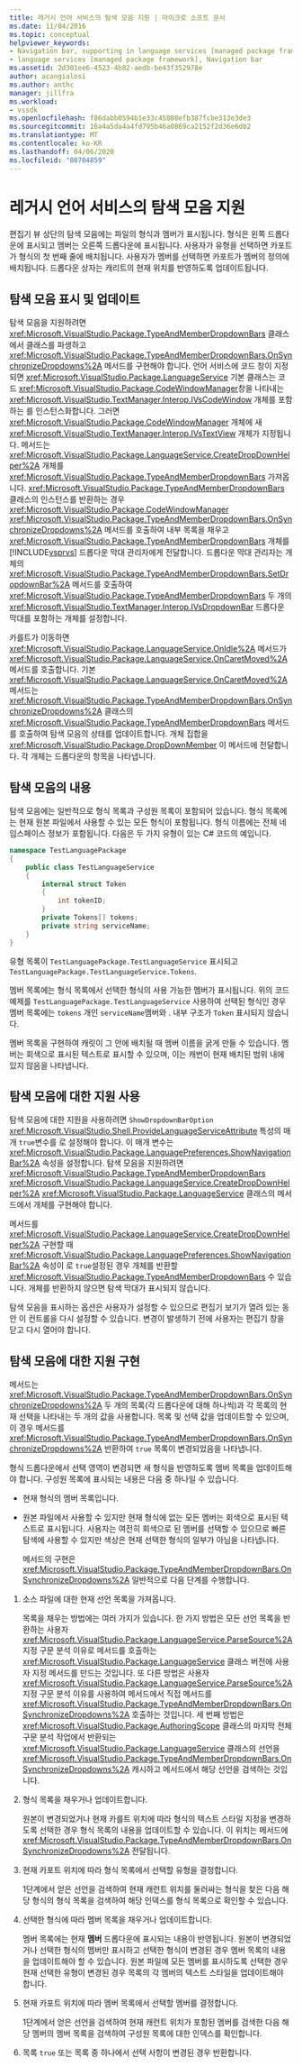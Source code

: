 ```yaml
---
title: 레거시 언어 서비스의 탐색 모음 지원 | 마이크로 소프트 문서
ms.date: 11/04/2016
ms.topic: conceptual
helpviewer_keywords:
- Navigation bar, supporting in language services [managed package framework]
- language services [managed package framework], Navigation bar
ms.assetid: 2d301ee6-4523-4b82-aedb-be43f352978e
author: acangialosi
ms.author: anthc
manager: jillfra
ms.workload:
- vssdk
ms.openlocfilehash: f86dabb0594b1e33c45808efb387fcbe313e3de3
ms.sourcegitcommit: 16a4a5da4a4fd795b46a0869ca2152f2d36e6db2
ms.translationtype: MT
ms.contentlocale: ko-KR
ms.lasthandoff: 04/06/2020
ms.locfileid: "80704859"
---
```

# <a name="support-for-the-navigation-bar-in-a-legacy-language-service"></a>레거시 언어 서비스의 탐색 모음 지원
편집기 뷰 상단의 탐색 모음에는 파일의 형식과 멤버가 표시됩니다. 형식은 왼쪽 드롭다운에 표시되고 멤버는 오른쪽 드롭다운에 표시됩니다. 사용자가 유형을 선택하면 카포트가 형식의 첫 번째 줄에 배치됩니다. 사용자가 멤버를 선택하면 카포트가 멤버의 정의에 배치됩니다. 드롭다운 상자는 캐리트의 현재 위치를 반영하도록 업데이트됩니다.

## <a name="displaying-and-updating-the-navigation-bar"></a>탐색 모음 표시 및 업데이트
 탐색 모음을 지원하려면 <xref:Microsoft.VisualStudio.Package.TypeAndMemberDropdownBars> 클래스에서 클래스를 파생하고 <xref:Microsoft.VisualStudio.Package.TypeAndMemberDropdownBars.OnSynchronizeDropdowns%2A> 메서드를 구현해야 합니다. 언어 서비스에 코드 창이 지정되면 <xref:Microsoft.VisualStudio.Package.LanguageService> 기본 클래스는 코드 <xref:Microsoft.VisualStudio.Package.CodeWindowManager>창을 나타내는 <xref:Microsoft.VisualStudio.TextManager.Interop.IVsCodeWindow> 개체를 포함하는 를 인스턴스화합니다. 그러면 <xref:Microsoft.VisualStudio.Package.CodeWindowManager> 개체에 새 <xref:Microsoft.VisualStudio.TextManager.Interop.IVsTextView> 개체가 지정됩니다. 메서드는 <xref:Microsoft.VisualStudio.Package.LanguageService.CreateDropDownHelper%2A> 개체를 <xref:Microsoft.VisualStudio.Package.TypeAndMemberDropdownBars> 가져옵니다. <xref:Microsoft.VisualStudio.Package.TypeAndMemberDropdownBars> 클래스의 인스턴스를 반환하는 경우 <xref:Microsoft.VisualStudio.Package.CodeWindowManager> <xref:Microsoft.VisualStudio.Package.TypeAndMemberDropdownBars.OnSynchronizeDropdowns%2A> 메서드를 호출하여 내부 목록을 채우고 <xref:Microsoft.VisualStudio.Package.TypeAndMemberDropdownBars> 개체를 [!INCLUDE[vsprvs](../../code-quality/includes/vsprvs_md.md)] 드롭다운 막대 관리자에게 전달합니다. 드롭다운 막대 관리자는 개체의 <xref:Microsoft.VisualStudio.Package.TypeAndMemberDropdownBars.SetDropdownBar%2A> 메서드를 호출하여 <xref:Microsoft.VisualStudio.Package.TypeAndMemberDropdownBars> 두 개의 <xref:Microsoft.VisualStudio.TextManager.Interop.IVsDropdownBar> 드롭다운 막대를 포함하는 개체를 설정합니다.

 카를트가 이동하면 <xref:Microsoft.VisualStudio.Package.LanguageService.OnIdle%2A> 메서드가 <xref:Microsoft.VisualStudio.Package.LanguageService.OnCaretMoved%2A> 메서드를 호출합니다. 기본 <xref:Microsoft.VisualStudio.Package.LanguageService.OnCaretMoved%2A> 메서드는 <xref:Microsoft.VisualStudio.Package.TypeAndMemberDropdownBars.OnSynchronizeDropdowns%2A> 클래스의 <xref:Microsoft.VisualStudio.Package.TypeAndMemberDropdownBars> 메서드를 호출하여 탐색 모음의 상태를 업데이트합니다. 개체 집합을 <xref:Microsoft.VisualStudio.Package.DropDownMember> 이 메서드에 전달합니다. 각 개체는 드롭다운의 항목을 나타냅니다.

## <a name="the-contents-of-the-navigation-bar"></a>탐색 모음의 내용
 탐색 모음에는 일반적으로 형식 목록과 구성원 목록이 포함되어 있습니다. 형식 목록에는 현재 원본 파일에서 사용할 수 있는 모든 형식이 포함됩니다. 형식 이름에는 전체 네임스페이스 정보가 포함됩니다. 다음은 두 가지 유형이 있는 C# 코드의 예입니다.

```csharp
namespace TestLanguagePackage
{
    public class TestLanguageService
    {
        internal struct Token
        {
            int tokenID;
        }
        private Tokens[] tokens;
        private string serviceName;
    }
}
```

 유형 목록이 `TestLanguagePackage.TestLanguageService` 표시되고 `TestLanguagePackage.TestLanguageService.Tokens`.

 멤버 목록에는 형식 목록에서 선택한 형식의 사용 가능한 멤버가 표시됩니다. 위의 코드 예제를 `TestLanguagePackage.TestLanguageService` 사용하여 선택된 형식인 경우 멤버 목록에는 `tokens` 개인 `serviceName`멤버와 . 내부 구조가 `Token` 표시되지 않습니다.

 멤버 목록을 구현하여 캐릿이 그 안에 배치될 때 멤버 이름을 굵게 만들 수 있습니다. 멤버는 회색으로 표시된 텍스트로 표시할 수 있으며, 이는 캐번이 현재 배치된 범위 내에 있지 않음을 나타냅니다.

## <a name="enabling-support-for-the-navigation-bar"></a>탐색 모음에 대한 지원 사용
 탐색 모음에 대한 지원을 사용하려면 `ShowDropdownBarOption` <xref:Microsoft.VisualStudio.Shell.ProvideLanguageServiceAttribute> 특성의 매개 `true`변수를 로 설정해야 합니다. 이 매개 변수는 <xref:Microsoft.VisualStudio.Package.LanguagePreferences.ShowNavigationBar%2A> 속성을 설정합니다. 탐색 모음을 지원하려면 <xref:Microsoft.VisualStudio.Package.TypeAndMemberDropdownBars> <xref:Microsoft.VisualStudio.Package.LanguageService.CreateDropDownHelper%2A> <xref:Microsoft.VisualStudio.Package.LanguageService> 클래스의 메서드에서 개체를 구현해야 합니다.

 메서드를 <xref:Microsoft.VisualStudio.Package.LanguageService.CreateDropDownHelper%2A> 구현할 때 <xref:Microsoft.VisualStudio.Package.LanguagePreferences.ShowNavigationBar%2A> 속성이 로 `true`설정된 경우 개체를 반환할 <xref:Microsoft.VisualStudio.Package.TypeAndMemberDropdownBars> 수 있습니다. 개체를 반환하지 않으면 탐색 막대가 표시되지 않습니다.

 탐색 모음을 표시하는 옵션은 사용자가 설정할 수 있으므로 편집기 보기가 열려 있는 동안 이 컨트롤을 다시 설정할 수 있습니다. 변경이 발생하기 전에 사용자는 편집기 창을 닫고 다시 열어야 합니다.

## <a name="implementing-support-for-the-navigation-bar"></a>탐색 모음에 대한 지원 구현
 메서드는 <xref:Microsoft.VisualStudio.Package.TypeAndMemberDropdownBars.OnSynchronizeDropdowns%2A> 두 개의 목록(각 드롭다운에 대해 하나씩)과 각 목록의 현재 선택을 나타내는 두 개의 값을 사용합니다. 목록 및 선택 값을 업데이트할 수 있으며, 이 경우 메서드를 <xref:Microsoft.VisualStudio.Package.TypeAndMemberDropdownBars.OnSynchronizeDropdowns%2A> 반환하여 `true` 목록이 변경되었음을 나타냅니다.

 형식 드롭다운에서 선택 영역이 변경되면 새 형식을 반영하도록 멤버 목록을 업데이트해야 합니다. 구성원 목록에 표시되는 내용은 다음 중 하나일 수 있습니다.

- 현재 형식의 멤버 목록입니다.

- 원본 파일에서 사용할 수 있지만 현재 형식에 없는 모든 멤버는 회색으로 표시된 텍스트로 표시됩니다. 사용자는 여전히 회색으로 된 멤버를 선택할 수 있으므로 빠른 탐색에 사용할 수 있지만 색상은 현재 선택한 형식의 일부가 아님을 나타냅니다.

  메서드의 구현은 <xref:Microsoft.VisualStudio.Package.TypeAndMemberDropdownBars.OnSynchronizeDropdowns%2A> 일반적으로 다음 단계를 수행합니다.

1. 소스 파일에 대한 현재 선언 목록을 가져옵니다.

     목록을 채우는 방법에는 여러 가지가 있습니다. 한 가지 방법은 모든 선언 목록을 반환하는 사용자 <xref:Microsoft.VisualStudio.Package.LanguageService.ParseSource%2A> 지정 구문 분석 이유로 메서드를 호출하는 <xref:Microsoft.VisualStudio.Package.LanguageService> 클래스 버전에 사용자 지정 메서드를 만드는 것입니다. 또 다른 방법은 사용자 <xref:Microsoft.VisualStudio.Package.LanguageService.ParseSource%2A> 지정 구문 분석 이유를 사용하여 메서드에서 직접 메서드를 <xref:Microsoft.VisualStudio.Package.TypeAndMemberDropdownBars.OnSynchronizeDropdowns%2A> 호출하는 것입니다. 세 번째 방법은 <xref:Microsoft.VisualStudio.Package.AuthoringScope> 클래스의 마지막 전체 구문 분석 작업에서 반환되는 <xref:Microsoft.VisualStudio.Package.LanguageService> 클래스의 선언을 <xref:Microsoft.VisualStudio.Package.TypeAndMemberDropdownBars.OnSynchronizeDropdowns%2A> 캐시하고 메서드에서 해당 선언을 검색하는 것입니다.

2. 형식 목록을 채우거나 업데이트합니다.

     원본이 변경되었거나 현재 카를트 위치에 따라 형식의 텍스트 스타일 지정을 변경하도록 선택한 경우 형식 목록의 내용을 업데이트할 수 있습니다. 이 위치는 메서드에 <xref:Microsoft.VisualStudio.Package.TypeAndMemberDropdownBars.OnSynchronizeDropdowns%2A> 전달됩니다.

3. 현재 카포트 위치에 따라 형식 목록에서 선택할 유형을 결정합니다.

     1단계에서 얻은 선언을 검색하여 현재 캐런트 위치를 둘러싸는 형식을 찾은 다음 해당 형식의 형식 목록을 검색하여 해당 인덱스를 형식 목록으로 확인할 수 있습니다.

4. 선택한 형식에 따라 멤버 목록을 채우거나 업데이트합니다.

     멤버 목록에는 현재 **멤버** 드롭다운에 표시되는 내용이 반영됩니다. 원본이 변경되었거나 선택한 형식의 멤버만 표시하고 선택한 형식이 변경된 경우 멤버 목록의 내용을 업데이트해야 할 수 있습니다. 원본 파일에 모든 멤버를 표시하도록 선택한 경우 현재 선택한 유형이 변경된 경우 목록의 각 멤버의 텍스트 스타일을 업데이트해야 합니다.

5. 현재 카포트 위치에 따라 멤버 목록에서 선택할 멤버를 결정합니다.

     1단계에서 얻은 선언을 검색하여 현재 캐런트 위치가 포함된 멤버를 검색한 다음 해당 멤버의 멤버 목록을 검색하여 구성원 목록에 대한 인덱스를 확인합니다.

6. 목록 `true` 또는 목록 중 하나에서 선택 사항이 변경된 경우 반환합니다.
